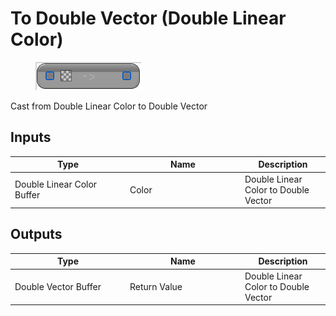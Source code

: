 # To Double Vector (Double Linear Color)

<div align="left" data-full-width="false">

<figure><img src="To_Double_Vector_(Double_Linear_Color).png" alt=""><figcaption></figcaption></figure>

</div>

Cast from Double Linear Color to Double Vector

## Inputs

<table>
<thead><tr><th width="170">Type</th><th width="170">Name</th><th>Description</th></tr></thead>
<tbody>
<tr><td>Double Linear Color Buffer</td><td>Color</td><td>Double Linear Color to Double Vector</td></tr>
</tbody>
</table>

## Outputs

<table>
<thead><tr><th width="170">Type</th><th width="170">Name</th><th>Description</th></tr></thead>
<tbody>
<tr><td>Double Vector Buffer</td><td>Return Value</td><td>Double Linear Color to Double Vector</td></tr>
</tbody>
</table>